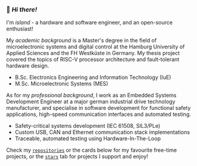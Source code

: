 ### :wave: *Hi there!*

I'm *island* - a hardware and software engineer, and an open-source enthusiast!

My *academic background* is a Master's degree in the field of microelectronic systems and digital control at the Hamburg University of Applied Sciences and the FH Westküste in Germany. My thesis project covered the topics of RISC-V processor architecture and fault-tolerant hardware design. 

* B.Sc. Electronics Engineering and Information Technology (IuE)
* M.Sc. Microelectronic Systems (MES)

As for my *professional background*, I work as an Embedded Systems Development Engineer at a major german industrial drive technology manufacturer, and specialise in software development for functional safety applications, high-speed communication interfaces and automated testing.

* Safety-critical systems development (IEC 61508, SIL3/PLe)
* Custom USB, CAN and Ethernet communication stack implementations
* Traceable, automated testing using Hardware-In-The-Loop

Check my [`repositories`](https://github.com/islandcontroller?tab=repositories) or the cards below for my favourite free-time projects, or the [`stars`](https://github.com/islandcontroller?tab=stars) tab for projects I support and enjoy!